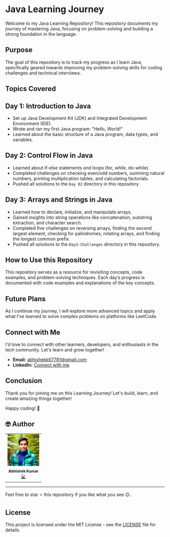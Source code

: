 # Java Learning Journey

Welcome to my Java Learning Repository! This repository documents my journey of mastering Java, focusing on problem-solving and building a strong foundation in the language.

## Purpose

The goal of this repository is to track my progress as I learn Java, specifically geared towards improving my problem-solving skills for coding challenges and technical interviews.

## Topics Covered

## Day 1: Introduction to Java
- Set up Java Development Kit (JDK) and Integrated Development Environment (IDE).
- Wrote and ran my first Java program: "Hello, World!"
- Learned about the basic structure of a Java program, data types, and variables.

## Day 2: Control Flow in Java
- Learned about if-else statements and loops (for, while, do-while).
- Completed challenges on checking even/odd numbers, summing natural numbers, printing multiplication tables, and calculating factorials.
- Pushed all solutions to the `Day 02` directory in this repository.

## Day 3: Arrays and Strings in Java
- Learned how to declare, initialize, and manipulate arrays.
- Gained insights into string operations like concatenation, substring extraction, and character search.
- Completed five challenges on reversing arrays, finding the second largest element, checking for palindromes, rotating arrays, and finding the longest common prefix.
- Pushed all solutions to the `Day3-Challenges` directory in this repository.




## How to Use this Repository

This repository serves as a resource for revisiting concepts, code examples, and problem-solving techniques. Each day’s progress is documented with code examples and explanations of the key concepts.

## Future Plans

As I continue my journey, I will explore more advanced topics and apply what I've learned to solve complex problems on platforms like LeetCode.

## Connect with Me

I'd love to connect with other learners, developers, and enthusiasts in the tech community. Let's learn and grow together!

- **Email:** abhishekk67781@gmail.com
- **LinkedIn:** [Connect with me](https://www.linkedin.com/in/kumarabhi01/)


## Conclusion

Thank you for joining me on this Learning Journey! Let's build, learn, and create amazing things together!

Happy coding! 🚀
## 🤓 Author 
<table>
  <tr>
    <td align="center"><a href="https://github.com/curious-Abhi"><img src="IMG_20240209_063815_660.jpg" width="100px;" alt=""/><br /><sub><b>Abhishek Kumar</b></sub></a><br /><a href= "https://github.com/curious-Abhi" title="Code">💻</a></td>
  <tr>
</table>

---

Feel free to star ⭐ this repository if you like what you see 😉.


## License

This project is licensed under the MIT License - see the [LICENSE](LICENSE) file for details.

